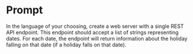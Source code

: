 # Prompt

In the language of your choosing, create a web server with a single REST API endpoint. This endpoint should accept a list of strings representing dates. For each date, the endpoint will return information about the holiday falling on that date (if a holiday falls on that date).
